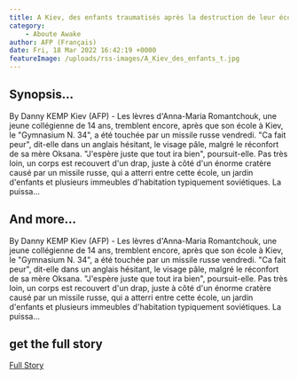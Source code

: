 ```yaml
---
title: A Kiev, des enfants traumatisés après la destruction de leur école
category: 
	- Aboute Awake
author: AFP (‎Français)
date: Fri, 18 Mar 2022 16:42:19 +0000
featureImage: /uploads/rss-images/A_Kiev_des_enfants_t.jpg
---
```



## Synopsis...


By Danny KEMP Kiev (AFP) - Les lèvres d'Anna-Maria Romantchouk, une jeune collégienne de 14 ans, tremblent encore, après que son école à Kiev, le "Gymnasium N. 34", a été touchée par un missile russe vendredi. "Ca fait peur", dit-elle dans un anglais hésitant, le visage pâle, malgré le réconfort de sa mère Oksana. "J'espère juste que tout ira bien", poursuit-elle. Pas très loin, un corps est recouvert d'un drap, juste à côté d'un énorme cratère causé par un missile russe, qui a atterri entre cette école, un jardin d'enfants et plusieurs immeubles d'habitation typiquement soviétiques. La puissa...


## And more...


By Danny KEMP Kiev (AFP) - Les lèvres d'Anna-Maria Romantchouk, une jeune collégienne de 14 ans, tremblent encore, après que son école à Kiev, le "Gymnasium N. 34", a été touchée par un missile russe vendredi. "Ca fait peur", dit-elle dans un anglais hésitant, le visage pâle, malgré le réconfort de sa mère Oksana. "J'espère juste que tout ira bien", poursuit-elle. Pas très loin, un corps est recouvert d'un drap, juste à côté d'un énorme cratère causé par un missile russe, qui a atterri entre cette école, un jardin d'enfants et plusieurs immeubles d'habitation typiquement soviétiques. La puissa...


## get the full story


[Full Story](https://nordot.app/877626350889959424)


